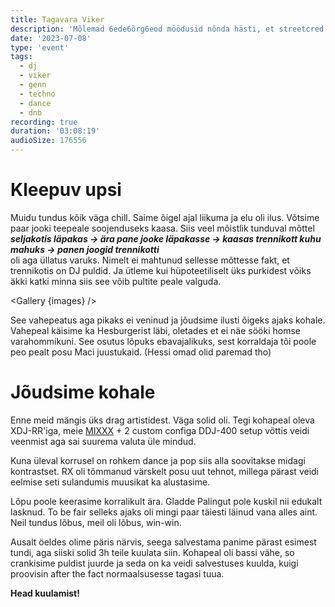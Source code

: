 ```yaml
---
title: Tagavara Viker
description: 'Mõlemad 6ede6õrg6eod möödusid nõnda hästi, et streetcred lendab lakke. Nii saimegi Vikerpeol genni alla korusele seti. Plaanitud DJd ei saanud tulla ja soovitusega tuligi postkasti pakkumine.'
date: '2023-07-08'
type: 'event'
tags:
  - dj
  - viker
  - genn
  - techno
  - dance
  - dnb
recording: true
duration: '03:08:19'
audioSize: 176556
---
```


<script>
 import pic1 from '$lib/assets/2023-07-08_1.jpg?as=run'
 import pic2 from '$lib/assets/2023-07-08_2.jpg?as=run'
 import Gallery from '$lib/components/Gallery.svelte';

 const images = [{
         src:pic1,
         alt:"Mõlemad monospacee liikmed tänaval. RX kükitab paremal pool ja avab nüüdseks poolikut siidri purki. Vasakul pool hoiab Mimmu kleepuvat DJ pulti.", 
         link: {
             href:'https://www.instagram.com/prodhannes/',
             text: "@prodhannes"
        }  
     }]

 const images2 = [{
     src: pic2,
     alt:'Prodhannese tehtud selfie, mille taustal on mõlemad monospacee liikmed.',
     link: {
             href:'https://www.instagram.com/prodhannes/',
             text: "@prodhannes"  
     }
 }]

</script>

# Kleepuv upsi

Muidu tundus kõik väga chill. Saime õigel ajal liikuma ja elu oli ilus. Võtsime paar jooki teepeale soojenduseks kaasa. Siis veel mõistlik tunduval mõttel\
**_seljakotis läpakas -> ära pane jooke läpakasse -> kaasas trennikott kuhu mahuks -> panen joogid trennikotti_**\
oli aga üllatus varuks. Nimelt ei mahtunud sellesse mõttesse fakt, et trennikotis on DJ puldid. Ja ütleme kui hüpoteetiliselt üks purkidest võiks äkki katki minna siis see võib pultite peale valguda.

<Gallery {images} />

See vahepeatus aga pikaks ei veninud ja jõudsime ilusti õigeks ajaks kohale. Vahepeal käisime ka Hesburgerist läbi, oletades et ei näe sööki homse varahommikuni. See osutus lõpuks ebavajalikuks, sest korraldaja tõi poole peo pealt posu Maci juustukaid. (Hessi omad olid paremad tho)

# Jõudsime kohale

Enne meid mängis üks drag artistidest. Väga solid oli. Tegi kohapeal oleva XDJ-RR'iga, meie [MIXXX](https://mixxx.org/) + 2 custom configa DDJ-400 setup võttis veidi veenmist aga sai suurema valuta üle mindud.

<Gallery images={images2} />

Kuna üleval korrusel on rohkem dance ja pop siis alla soovitakse midagi kontrastset. RX oli tõmmanud värskelt posu uut tehnot, millega pärast veidi eelmise seti sulandumis muusikat ka alustasime.

Lõpu poole keerasime korralikult ära. Gladde Palingut pole kuskil nii edukalt lasknud. To be fair selleks ajaks oli mingi paar täiesti läinud vana alles aint. Neil tundus lõbus, meil oli lõbus, win-win.

Ausalt öeldes olime päris närvis, seega salvestama panime pärast esimest tundi, aga siiski solid 3h teile kuulata siin. Kohapeal oli bassi vähe, so crankisime puldist juurde ja seda on ka veidi salvestuses kuulda, kuigi proovisin after the fact normaalsusesse tagasi tuua.

**Head kuulamist!**
